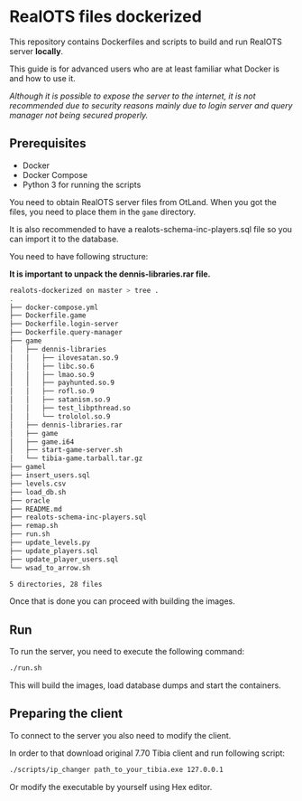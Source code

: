 # RealOTS files dockerized

This repository contains Dockerfiles and scripts to build and run RealOTS server **locally**.

This guide is for advanced users who are at least familiar what Docker is and how to use it.

*Although it is possible to expose the server to the internet, it is not recommended due to security reasons mainly due to login server and query manager not being secured properly.*

## Prerequisites

- Docker
- Docker Compose
- Python 3 for running the scripts

You need to obtain RealOTS server files from OtLand.
When you got the files, you need to place them in the `game` directory.

It is also recommended to have a realots-schema-inc-players.sql file so you can import it to the database.

You need to have following structure:

**It is important to unpack the dennis-libraries.rar file.**

```sh
realots-dockerized on master > tree .
.
├── docker-compose.yml
├── Dockerfile.game
├── Dockerfile.login-server
├── Dockerfile.query-manager
├── game
│   ├── dennis-libraries
│   │   ├── ilovesatan.so.9
│   │   ├── libc.so.6
│   │   ├── lmao.so.9
│   │   ├── payhunted.so.9
│   │   ├── rofl.so.9
│   │   ├── satanism.so.9
│   │   ├── test_libpthread.so
│   │   └── trololol.so.9
│   ├── dennis-libraries.rar
│   ├── game
│   ├── game.i64
│   ├── start-game-server.sh
│   └── tibia-game.tarball.tar.gz
├── gamel
├── insert_users.sql
├── levels.csv
├── load_db.sh
├── oracle
├── README.md
├── realots-schema-inc-players.sql
├── remap.sh
├── run.sh
├── update_levels.py
├── update_players.sql
├── update_player_users.sql
└── wsad_to_arrow.sh

5 directories, 28 files
```

Once that is done you can proceed with building the images.

## Run

To run the server, you need to execute the following command:

```sh
./run.sh
```

This will build the images, load database dumps and start the containers.

## Preparing the client

To connect to the server you also need to modify the client.

In order to that download original 7.70 Tibia client and run following script:

```sh
./scripts/ip_changer path_to_your_tibia.exe 127.0.0.1
```

Or modify the executable by yourself using Hex editor.
